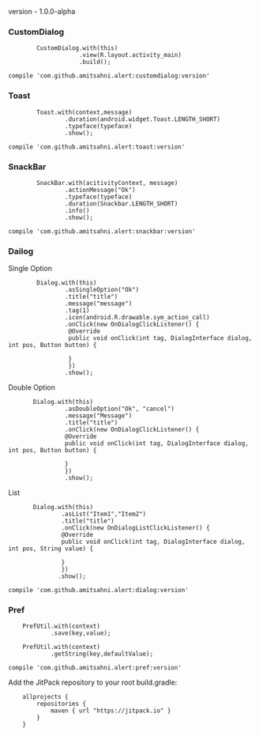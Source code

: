 version - 1.0.0-alpha

### CustomDialog
```
        CustomDialog.with(this)
                    .view(R.layout.activity_main)
                    .build();
```     

``
compile 'com.github.amitsahni.alert:customdialog:version'
``

### Toast
```
        Toast.with(context,message)
                .duration(android.widget.Toast.LENGTH_SHORT)
                .typeface(typeface)
                .show();
```   
``
compile 'com.github.amitsahni.alert:toast:version'
``
### SnackBar
```
        SnackBar.with(acitivityContext, message)
                .actionMessage("Ok")
                .typeface(typeface)
                .duration(Snackbar.LENGTH_SHORT)
                .info()
                .show();
```
``
compile 'com.github.amitsahni.alert:snackbar:version'
``
### Dailog
Single Option
```
        Dialog.with(this)
                .asSingleOption("Ok")
                .title("title")
                .message("message")
                .tag(1)
                .icon(android.R.drawable.sym_action_call)
                .onClick(new OnDialogClickListener() {
                 @Override
                 public void onClick(int tag, DialogInterface dialog, int pos, Button button) {
                                                         
                 }
                 })
                .show();
```
Double Option
```
       Dialog.with(this)
                .asDoubleOption("Ok", "cancel")
                .message("Message")
                .title("title")
                .onClick(new OnDialogClickListener() {
                @Override
                public void onClick(int tag, DialogInterface dialog, int pos, Button button) {
                   
                }
                })
                .show();
```
List
```
       Dialog.with(this)
               .asList("Item1","Item2")
               .title("title")
               .onClick(new OnDialogListClickListener() {
               @Override
               public void onClick(int tag, DialogInterface dialog, int pos, String value) {
               
               }
               })
              .show();
```
``
compile 'com.github.amitsahni.alert:dialog:version'
``

### Pref
```
    PrefUtil.with(context)
            .save(key,value);
    
    PrefUtil.with(context)
            .getString(key,defaultValue);    
```
``
compile 'com.github.amitsahni.alert:pref:version'
``

Add the JitPack repository to your root build.gradle:

```
	allprojects {
		repositories {
			maven { url "https://jitpack.io" }
		}
	}
```